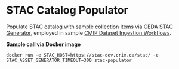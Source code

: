 # STAC Catalog Populator

Populate STAC catalog with sample collection items via [CEDA STAC Generator](https://github.com/cedadev/stac-generator), employed in sample 
[CMIP Dataset Ingestion Workflows](https://github.com/cedadev/stac-generator-example/tree/master/conf).


**Sample call via Docker image**

```
docker run -e STAC_HOST=https://stac-dev.crim.ca/stac/ -e STAC_ASSET_GENERATOR_TIMEOUT=300 stac-populator
```
